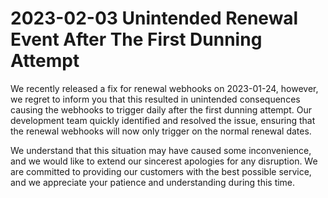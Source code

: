 # 2023-02-03 Unintended Renewal Event After The First Dunning Attempt

We recently released a fix for renewal webhooks on 2023-01-24, however, we regret to inform you that this resulted in unintended consequences
causing the webhooks to trigger daily after the first dunning attempt.
Our development team quickly identified and resolved the issue, ensuring that the renewal webhooks will now only trigger on the normal renewal dates.

We understand that this situation may have caused some inconvenience, and we would like to extend our sincerest apologies for any disruption.
We are committed to providing our customers with the best possible service, and we appreciate your patience and understanding during this time.
